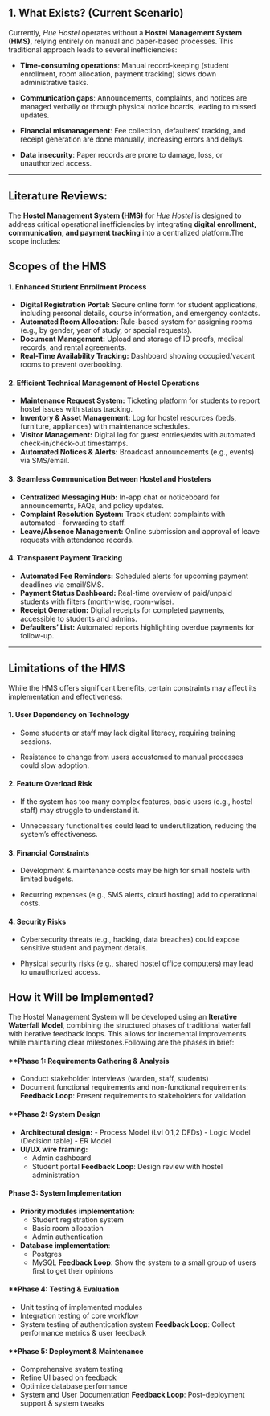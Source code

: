 
## 1. What Exists? (Current Scenario)

Currently, *Hue Hostel* operates without a **Hostel Management System (HMS)**, relying entirely on manual and paper-based processes. This traditional approach leads to several inefficiencies:

- **Time-consuming operations**: Manual record-keeping (student enrollment, room allocation, payment tracking) slows down administrative tasks.

- **Communication gaps**: Announcements, complaints, and notices are managed verbally or through physical notice boards, leading to missed updates.

- **Financial mismanagement**: Fee collection, defaulters' tracking, and receipt generation are done manually, increasing errors and delays.

- **Data insecurity**: Paper records are prone to damage, loss, or unauthorized access.

---

## Literature Reviews:

The **Hostel Management System (HMS)** for *Hue Hostel* is designed to address critical operational inefficiencies by integrating **digital enrollment, communication, and payment tracking** into a centralized platform.The scope includes:

## Scopes of the HMS
#### **1. Enhanced Student Enrollment Process**

- **Digital Registration Portal:** Secure online form for student applications, including personal details, course information, and emergency contacts.
- **Automated Room Allocation:** Rule-based system for assigning rooms (e.g., by gender, year of study, or special requests).
- **Document Management:** Upload and storage of ID proofs, medical records, and rental agreements.
- **Real-Time Availability Tracking:** Dashboard showing occupied/vacant rooms to prevent overbooking.

#### **2. Efficient Technical Management of Hostel Operations**

- **Maintenance Request System:** Ticketing platform for students to report hostel issues  with status tracking.
- **Inventory & Asset Management:** Log for hostel resources (beds, furniture, appliances) with maintenance schedules.
- **Visitor Management:** Digital log for guest entries/exits with automated check-in/check-out timestamps.
- **Automated Notices & Alerts:** Broadcast announcements (e.g., events) via SMS/email.

#### **3. Seamless Communication Between Hostel and Hostelers**

- **Centralized Messaging Hub:** In-app chat or noticeboard for announcements, FAQs, and policy updates.
- **Complaint Resolution System:** Track student complaints with automated - forwarding to staff.
- **Leave/Absence Management:** Online submission and approval of leave requests with attendance records.

#### **4. Transparent Payment Tracking**

- **Automated Fee Reminders:** Scheduled alerts for upcoming payment deadlines via email/SMS.
- **Payment Status Dashboard:** Real-time overview of paid/unpaid students with filters (month-wise, room-wise).
- **Receipt Generation:** Digital receipts for completed payments, accessible to students and admins.
- **Defaulters’ List:** Automated reports highlighting overdue payments for follow-up.


---

## Limitations of the HMS

While the HMS offers significant benefits, certain constraints may affect its implementation and effectiveness:

#### **1. User Dependency on Technology**

- Some students or staff may lack digital literacy, requiring training sessions.

- Resistance to change from users accustomed to manual processes could slow adoption.

#### **2. Feature Overload Risk**

- If the system has too many complex features, basic users (e.g., hostel staff) may struggle to understand it.

- Unnecessary functionalities could lead to underutilization, reducing the system’s effectiveness.

#### **3. Financial Constraints**

- Development & maintenance costs may be high for small hostels with limited budgets.

- Recurring expenses (e.g., SMS alerts, cloud hosting) add to operational costs.

#### **4. Security Risks**

- Cybersecurity threats (e.g., hacking, data breaches) could expose sensitive student and payment details.

- Physical security risks (e.g., shared hostel office computers) may lead to unauthorized access.


## How it Will be Implemented?
The Hostel Management System will be developed using an **Iterative Waterfall Model**, combining the structured phases of traditional waterfall with iterative feedback loops. This allows for incremental improvements while maintaining clear milestones.Following are the phases in brief:
#### **Phase 1: Requirements Gathering & Analysis

- Conduct stakeholder interviews (warden, staff, students)
- Document functional requirements and  non-functional requirements:
**Feedback Loop**: Present requirements to stakeholders for validation

#### **Phase 2: System Design

- **Architectural design:**
		- Process Model (Lvl 0,1,2 DFDs)
		- Logic Model (Decision table)
		- ER Model
- **UI/UX wire framing:**
	- Admin dashboard
	- Student portal
**Feedback Loop**: Design review with hostel administration

#### **Phase 3: System Implementation**

- **Priority modules implementation:**
	-  Student registration system
	 - Basic room allocation
	 - Admin authentication
- **Database implementation**:
	- Postgres
	- MySQL
**Feedback Loop**: Show the system to a small group of users first to get their opinions

#### **Phase 4: Testing & Evaluation

- Unit testing of implemented modules
- Integration testing of core workflow
- System testing of authentication system
**Feedback Loop**: Collect performance metrics & user feedback

#### **Phase 5: Deployment & Maintenance

- Comprehensive system testing
- Refine UI based on feedback
- Optimize database performance
- System and User Documentation
**Feedback Loop**: Post-deployment support & system tweaks
